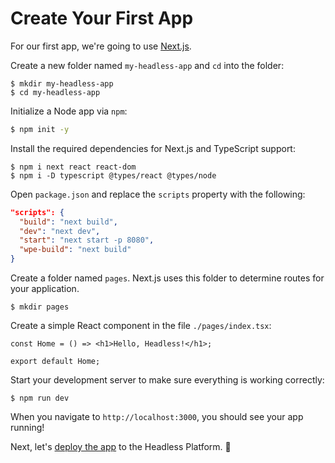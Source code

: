 # Create Your First App

For our first app, we're going to use [Next.js](https://nextjs.org/docs/).

Create a new folder named `my-headless-app` and `cd` into the folder:

```
$ mkdir my-headless-app
$ cd my-headless-app
```

Initialize a Node app via `npm`:

```bash
$ npm init -y
```

Install the required dependencies for Next.js and TypeScript support:

```
$ npm i next react react-dom
$ npm i -D typescript @types/react @types/node
```

Open `package.json` and replace the `scripts` property with the following:

```json
"scripts": {
  "build": "next build",
  "dev": "next dev",
  "start": "next start -p 8080",
  "wpe-build": "next build"
}
```

Create a folder named `pages`. Next.js uses this folder to determine routes for your application.

```
$ mkdir pages
```

Create a simple React component in the file `./pages/index.tsx`:

```tsx
const Home = () => <h1>Hello, Headless!</h1>;

export default Home;
```

Start your development server to make sure everything is working correctly:

```
$ npm run dev
```

When you navigate to `http://localhost:3000`, you should see your app running!

Next, let's [deploy the app](./deploy-app.md) to the Headless Platform. :rocket:
